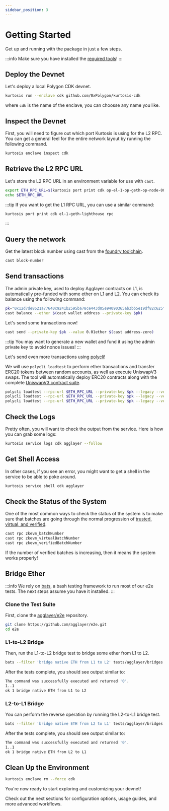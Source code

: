```yaml
---
sidebar_position: 3
---
```


# Getting Started

Get up and running with the package in just a few steps.

:::info
Make sure you have installed the [required tools](./installation.md)!
:::

## Deploy the Devnet

Let's deploy a local Polygon CDK devnet.

```bash
kurtosis run --enclave cdk github.com/0xPolygon/kurtosis-cdk
```

where `cdk` is the name of the enclave, you can choosse any name you like.

## Inspect the Devnet

First, you will need to figure out which port Kurtosis is using for the L2 RPC. You can get a general feel for the entire network layout by running the following command.

```bash
kurtosis enclave inspect cdk
```

## Retrieve the L2 RPC URL

Let's store the L2 RPC URL in an environment variable for use with `cast`.

```bash
export ETH_RPC_URL=$(kurtosis port print cdk op-el-1-op-geth-op-node-001 rpc)
echo $ETH_RPC_URL
```

:::tip
If you want to get the L1 RPC URL, you can use a similar command:

```bash
kurtosis port print cdk el-1-geth-lighthouse rpc
```

:::

## Query the network

Get the latest block number using cast from the [foundry toolchain](https://github.com/foundry-rs/foundry).

```bash
cast block-number
```

## Send transactions

The admin private key, used to deploy Agglayer contracts on L1, is automatically pre-funded with some ether on L1 and L2. You can check its balance using the following command:

```bash
pk="0x12d7de8621a77640c9241b2595ba78ce443d05e94090365ab3bb5e19df82c625"
cast balance --ether $(cast wallet address --private-key $pk)
```

Let's send some transactions now!

```bash
cast send --private-key $pk --value 0.01ether $(cast address-zero)
```

:::tip
You may want to generate a new wallet and fund it using the admin private key to avoid nonce issues!
:::

Let's send even more transactions using [polycli](https://github.com/0xPolygon/polygon-cli)!

We will use `polycli loadtest` to perform ether transactions and transfer ERC20 tokens between random accounts, as well as execute UniswapV3 swaps. The tool will automatically deploy ERC20 contracts along with the complete [UniswapV3 contract suite](https://docs.uniswap.org/contracts/v3/overview).

```bash
polycli loadtest --rpc-url $ETH_RPC_URL --private-key $pk --legacy --verbosity 700 --requests 500 --rate-limit 50 --concurrency 5 --mode t
polycli loadtest --rpc-url $ETH_RPC_URL --private-key $pk --legacy --verbosity 700 --requests 500 --rate-limit 10 --mode 2
polycli loadtest --rpc-url $ETH_RPC_URL --private-key $pk --legacy --verbosity 700 --requests 500 --rate-limit 3  --mode uniswapv3
```

## Check the Logs

Pretty often, you will want to check the output from the service. Here is how you can grab some logs:

```bash
kurtosis service logs cdk agglayer --follow
```

## Get Shell Access

In other cases, if you see an error, you might want to get a shell in the service to be able to poke around.

```bash
kurtosis service shell cdk agglayer
```

## Check the Status of the System

One of the most common ways to check the status of the system is to make sure that batches are going through the normal progression of [trusted, virtual, and verified](https://docs.polygon.technology/cdk/concepts/transaction-finality/).

```bash
cast rpc zkevm_batchNumber
cast rpc zkevm_virtualBatchNumber
cast rpc zkevm_verifiedBatchNumber
```

If the number of verified batches is increasing, then it means the system works properly!

## Bridge Ether

:::info
We rely on [bats](https://github.com/bats-core/bats-core), a bash testing framework to run most of our e2e tests. The next steps assume you have it installed.
:::

### Clone the Test Suite

First, clone the [agglayer/e2e](https://github.com/agglayer/e2e) repository.

```bash
git clone https://github.com/agglayer/e2e.git
cd e2e
```

### L1-to-L2 Bridge

Then, run the L1-to-L2 bridge test to bridge some ether from L1 to L2.

```bash
bats --filter 'bridge native ETH from L1 to L2' tests/agglayer/bridges.bats
```

After the tests complete, you should see output similar to:

```bash
The command was successfully executed and returned '0'.
1..1
ok 1 bridge native ETH from L1 to L2
```

### L2-to-L1 Bridge

You can perform the reverse operation by running the L2-to-L1 bridge test.

```bash
bats --filter 'bridge native ETH from L2 to L1' tests/agglayer/bridges.bats
```

After the tests complete, you should see output similar to:

```bash
The command was successfully executed and returned '0'.
1..1
ok 1 bridge native ETH from L2 to L1
```

## Clean Up the Environment

```bash
kurtosis enclave rm --force cdk
```

You're now ready to start exploring and customizing your devnet!

Check out the next sections for configuration options, usage guides, and more advanced workflows.
